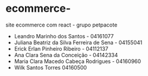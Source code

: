 # ecommerce-
site ecommerce com react - grupo petpacote
- Leandro Marinho dos Santos - 04161077
- Juliana Beatriz da Silva Ferreira de Sena - 04155041
- Erick Erlan Pinheiro Ribeiro - 04112137
- Ana Clara Sena da Conceição - 04142334
- Maria Clara Macedo Cabeça Rodrigues - 04160960
- Wilk Santos Torres 04160500
